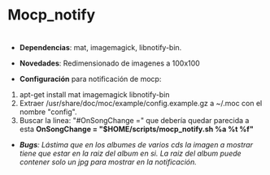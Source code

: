 # Mocp_notify <h1>
* **Dependencias**: mat, imagemagick, libnotify-bin.

* **Novedades**: Redimensionado de imagenes a 100x100 
* **Configuración** para notificación de mocp: 
1. apt-get install mat imagemagick libnotify-bin
1. Extraer /usr/share/doc/moc/example/config.example.gz a ~/.moc con el nombre "config". 
2. Buscar la linea: "#OnSongChange =" que debería quedar parecida a esta **OnSongChange = "$HOME/scripts/mocp_notify.sh %a %t %f"**
* _**Bugs**: Lástima que en los albumes de varios cds la imagen a mostrar tiene que estar en la raiz del album en si.
La raiz del album puede contener solo un jpg para mostrar en la notificación._

